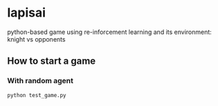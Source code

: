 # lapisai
python-based game using re-inforcement learning and its environment: knight vs opponents

## How to start a game
### With random agent
```
python test_game.py
```
